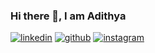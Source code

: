 ### Hi there 👋, I am Adithya


[![linkedin](https://camo.githubusercontent.com/a80d00f23720d0bc9f55481cfcd77ab79e141606829cf16ec43f8cacc7741e46/68747470733a2f2f696d672e736869656c64732e696f2f62616467652f4c696e6b6564496e2d3030373742353f7374796c653d666f722d7468652d6261646765266c6f676f3d6c696e6b6564696e266c6f676f436f6c6f723d7768697465)][1]  [![github](https://user-images.githubusercontent.com/66916445/122378060-3f9f4500-cf83-11eb-8567-d1812f1c3e4f.png)][2]  [![instagram](https://user-images.githubusercontent.com/66916445/122378528-a91f5380-cf83-11eb-97f2-3a5dd87f46ed.png)][3]  
<!--
**AdithyaSanyal/AdithyaSanyal** is a ✨ _special_ ✨ repository because its `README.md` (this file) appears on your GitHub profile.

Here are some ideas to get you started:

- 🔭 I’m currently working on ...
- 🌱 I’m currently learning ...
- 👯 I’m looking to collaborate on ...
- 🤔 I’m looking for help with ...
- 💬 Ask me about ...
- 📫 How to reach me: ...
- 😄 Pronouns: ...
- ⚡ Fun fact: ...
-->

[1]: https://www.linkedin.com/in/adithya-sanyal-9371a8191/
[2]: https://github.com/AdithyaSanyal/
[3]: https://www.instagram.com/adithyasanyal2410/
